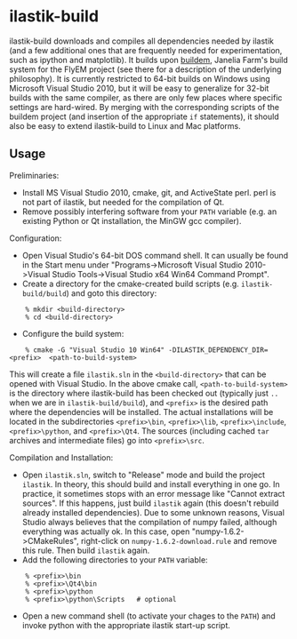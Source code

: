 ilastik-build
=============

ilastik-build downloads and compiles all dependencies needed by ilastik (and a few additional ones that are frequently needed for experimentation, such as ipython and matplotlib). It builds upon [buildem](https://github.com/janelia-flyem/buildem), Janelia Farm's build system for the FlyEM project (see there for a description of the underlying philosophy). It is currently restricted to 64-bit builds on Windows using Microsoft Visual Studio 2010, but it will be easy to generalize for 32-bit builds with the same compiler, as there are only few places where specific settings are hard-wired. By merging with the corresponding scripts of the buildem project (and insertion of the appropriate `if` statements), it should also be easy to extend ilastik-build to Linux and Mac platforms.

## Usage

Preliminaries:

* Install MS Visual Studio 2010, cmake, git, and ActiveState perl. perl is not part of ilastik, but needed for the compilation of Qt.
* Remove possibly interfering software from your `PATH` variable (e.g. an existing Python or Qt installation, the MinGW gcc compiler).

Configuration:

* Open Visual Studio's 64-bit DOS command shell. It can usually be found in the Start menu under "Programs->Microsoft Visual Studio 2010->Visual Studio Tools->Visual Studio x64 Win64 Command Prompt".
* Create a directory for the cmake-created build scripts (e.g. `ilastik-build/build`) and goto this directory:

```
    % mkdir <build-directory>
    % cd <build-directory>
```

* Configure the build system:

```
    % cmake -G "Visual Studio 10 Win64" -DILASTIK_DEPENDENCY_DIR=<prefix>  <path-to-build-system>
```

  This will create a file `ilastik.sln` in the `<build-directory>` that can be opened with Visual Studio. In the above cmake call, `<path-to-build-system>` is the directory where ilastik-build has been checked out (typically just `..` when we are in `ilastik-build/build`), and `<prefix>` is the desired path where the dependencies will be installed. The actual installations will be located in the subdirectories `<prefix>\bin`, `<prefix>\lib`, `<prefix>\include`, `<prefix>\python`, and `<prefix>\Qt4`. The sources (including cached `tar` archives and intermediate files) go into `<prefix>\src`.

Compilation and Installation:

* Open `ilastik.sln`, switch to "Release" mode and build the project `ilastik`. In theory, this should build and install everything in one go. In practice, it sometimes stops with an error message like "Cannot extract sources". If this happens, just build `ilastik` again (this doesn't rebuild already installed dependencies). Due to some unknown reasons, Visual Studio always believes that the compilation of numpy failed, although everything was actually ok. In this case, open "numpy-1.6.2->CMakeRules", right-click on `numpy-1.6.2-download.rule` and remove this rule. Then build `ilastik` again. 
* Add the following directories to your `PATH` variable:

```
    % <prefix>\bin
    % <prefix>\Qt4\bin
    % <prefix>\python
    % <prefix>\python\Scripts   # optional
```

* Open a new command shell (to activate your chages to the `PATH`) and invoke python with the appropriate ilastik start-up script.
